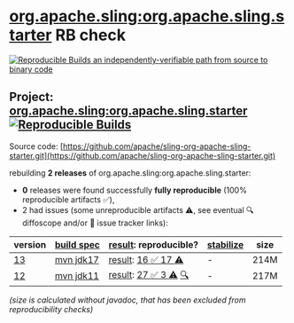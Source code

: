 [org.apache.sling:org.apache.sling.starter](https://central.sonatype.com/artifact/org.apache.sling/org.apache.sling.starter/versions) RB check
=======

[![Reproducible Builds](https://reproducible-builds.org/images/logos/rb.svg) an independently-verifiable path from source to binary code](https://reproducible-builds.org/)

## Project: [org.apache.sling:org.apache.sling.starter](https://central.sonatype.com/artifact/org.apache.sling/org.apache.sling.starter/versions) [![Reproducible Builds](https://img.shields.io/endpoint?url=https://raw.githubusercontent.com/jvm-repo-rebuild/reproducible-central/master/content/org/apache/sling/org.apache.sling.starter/badge.json)](https://github.com/jvm-repo-rebuild/reproducible-central/blob/master/content/org/apache/sling/org.apache.sling.starter/README.md)

Source code: [https://github.com/apache/sling-org-apache-sling-starter.git](https://github.com/apache/sling-org-apache-sling-starter.git)

rebuilding **2 releases** of org.apache.sling:org.apache.sling.starter:
- **0** releases were found successfully **fully reproducible** (100% reproducible artifacts :white_check_mark:),
- 2 had issues (some unreproducible artifacts :warning:, see eventual :mag: diffoscope and/or :memo: issue tracker links):

| version | [build spec](/BUILDSPEC.md) | [result](https://reproducible-builds.org/docs/jvm/): reproducible? | [stabilize](https://github.com/google/oss-rebuild/blob/main/cmd/stabilize/README.md) | size |
| -- | --------- | ------ | ------ | -- |
| [13](https://central.sonatype.com/artifact/org.apache.sling/org.apache.sling.starter/13/pom) | [mvn jdk17](org.apache.sling.starter-13.buildspec) | [result](org.apache.sling.starter-13.buildinfo): [16 :white_check_mark:  17 :warning:](org.apache.sling.starter-13.buildcompare) | - | 214M |
| [12](https://central.sonatype.com/artifact/org.apache.sling/org.apache.sling.starter/12/pom) | [mvn jdk11](org.apache.sling.starter-12.buildspec) | [result](org.apache.sling.starter-12.buildinfo): [27 :white_check_mark:  3 :warning:](org.apache.sling.starter-12.buildcompare) [:mag:](org.apache.sling.starter-12.diffoscope) | - | 217M |

<i>(size is calculated without javadoc, that has been excluded from reproducibility checks)</i>
